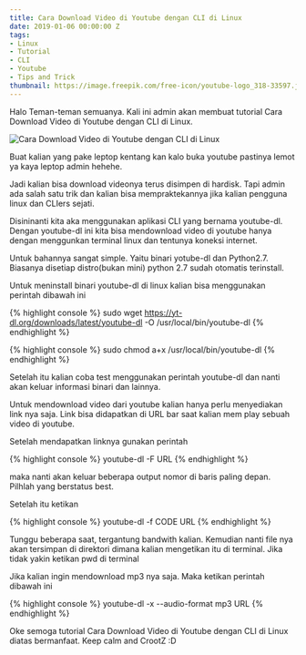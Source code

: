 ```yaml
---
title: Cara Download Video di Youtube dengan CLI di Linux
date: 2019-01-06 00:00:00 Z
tags:
- Linux
- Tutorial
- CLI
- Youtube
- Tips and Trick
thumbnail: https://image.freepik.com/free-icon/youtube-logo_318-33597.jpg
---
```


Halo Teman-teman semuanya. Kali ini admin akan membuat tutorial Cara Download Video di Youtube dengan CLI di Linux.

![Cara Download Video di Youtube dengan CLI di Linux](https://image.freepik.com/free-icon/youtube-logo_318-33597.jpg  "Cara Download Video di Youtube dengan CLI di Linux")

Buat kalian yang pake leptop kentang kan kalo buka youtube pastinya lemot ya kaya leptop admin hehehe.

Jadi kalian bisa download videonya terus disimpen di hardisk. Tapi admin ada salah satu trik dan kalian bisa mempraktekannya jika kalian pengguna linux dan CLIers sejati.

Disininanti kita aka menggunakan aplikasi CLI yang bernama youtube-dl. Dengan youtube-dl ini kita bisa mendownload video di youtube hanya dengan menggunkan terminal linux dan tentunya koneksi internet.

Untuk bahannya sangat simple. Yaitu binari yotube-dl dan Python2.7. Biasanya disetiap distro(bukan mini) python 2.7 sudah otomatis terinstall.

Untuk meninstall binari youtube-dl di linux kalian bisa menggunakan perintah dibawah ini

{% highlight console %}
sudo wget https://yt-dl.org/downloads/latest/youtube-dl -O /usr/local/bin/youtube-dl
{% endhighlight %}

{% highlight console %}
sudo chmod a+x /usr/local/bin/youtube-dl
{% endhighlight %}

Setelah itu kalian coba test menggunakan perintah youtube-dl dan nanti akan keluar informasi binari dan lainnya.

Untuk mendownload video dari youtube kalian hanya perlu menyediakan link nya saja. Link bisa didapatkan di URL bar saat kalian mem play sebuah video di youtube.

Setelah mendapatkan linknya gunakan perintah

{% highlight console %}
youtube-dl -F URL
{% endhighlight %}

maka nanti akan keluar beberapa output nomor di baris paling depan. Pilhlah yang berstatus best.

Setelah itu ketikan

{% highlight console %}
youtube-dl -f CODE URL
{% endhighlight %}

Tunggu beberapa saat, tergantung bandwith kalian. Kemudian nanti file nya akan tersimpan di direktori dimana kalian mengetikan itu di terminal. Jika tidak yakin ketikan pwd di terminal

Jika kalian ingin mendownload mp3 nya saja. Maka ketikan perintah dibawah ini

{% highlight console %}
youtube-dl -x --audio-format mp3 URL
{% endhighlight %}

Oke semoga tutorial Cara Download Video di Youtube dengan CLI di Linux diatas bermanfaat. Keep calm and CrootZ :D
